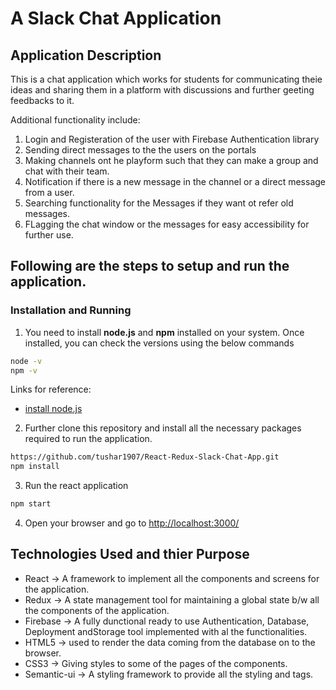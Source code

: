 # A Slack Chat Application

## Application Description

This is a chat application which works for students for communicating theie ideas and sharing them in a platform with discussions and further geeting feedbacks to it.

Additional functionality include:
1. Login and  Registeration of the user with Firebase Authentication library
2. Sending direct messages to the the users on the portals
3. Making channels ont he playform such that they can make a group and chat with their team.
4. Notification if there is a new message in the channel or a direct message from a user.
5. Searching functionality for the Messages if they want ot refer old messages.
6. FLagging the chat window or the messages for easy accessibility for further use.


## Following are the steps to setup and run the application.

### Installation and Running
1. You need to install **node.js** and **npm** installed on your system. Once installed, you can check the versions using the below commands

```sh
node -v
npm -v
```
Links for reference:
* [install node.js](https://nodejs.org/en/download/)

2. Further clone this repository and install all the necessary packages required to run the application.

```sh
https://github.com/tushar1907/React-Redux-Slack-Chat-App.git
npm install
```

3. Run the react application

```sh
npm start
```

4. Open your browser and go to [http://localhost:3000/](http://localhost:3000/)

## Technologies Used and thier Purpose

* React -> A framework to implement all the components and screens for the application.
* Redux -> A state management tool for maintaining a global state b/w all the components of the application.
* Firebase -> A fully dunctional ready to use Authentication, Database, Deployment andStorage tool implemented with al the functionalities.
* HTML5 -> used to render the data coming from the database on to the browser.
* CSS3 -> Giving styles to some of the pages of the components.
* Semantic-ui -> A styling framework to provide all the styling and tags.
